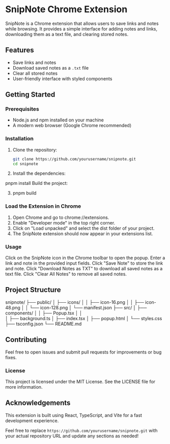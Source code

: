 # SnipNote Chrome Extension

SnipNote is a Chrome extension that allows users to save links and notes while browsing. It provides a simple interface for adding notes and links, downloading them as a text file, and clearing stored notes.

## Features

- Save links and notes
- Download saved notes as a `.txt` file
- Clear all stored notes
- User-friendly interface with styled components

## Getting Started

### Prerequisites

- Node.js and npm installed on your machine
- A modern web browser (Google Chrome recommended)

### Installation

1. Clone the repository:
   ```bash
   git clone https://github.com/yourusername/snipnote.git
   cd snipnote
2. Install the dependencies:

pnpm install
Build the project:

3. pnpm build

### Load the Extension in Chrome

1. Open Chrome and go to chrome://extensions.
2. Enable "Developer mode" in the top right corner.
3. Click on "Load unpacked" and select the dist folder of your project.
4. The SnipNote extension should now appear in your extensions list.
### Usage
  Click on the SnipNote icon in the Chrome toolbar to open the popup.
  Enter a link and note in the provided input fields.
  Click "Save Note" to store the link and note.
  Click "Download Notes as TXT" to download all saved notes as a text file.
  Click "Clear All Notes" to remove all saved notes.


## Project Structure

snipnote/
├── public/
│   ├── icons/
│   │   ├── icon-16.png
│   │   ├── icon-48.png
│   │   └── icon-128.png
│   └── manifest.json
├── src/
│   ├── components/
│   │   ├── Popup.tsx
│   │   
│   ├── background.ts
│   ├── index.tsx
│   ├── popup.html
│   └── styles.css
├── tsconfig.json
└── README.md

## Contributing
Feel free to open issues and submit pull requests for improvements or bug fixes.

 ### License
This project is licensed under the MIT License. See the LICENSE file for more information.

## Acknowledgements
This extension is built using React, TypeScript, and Vite for a fast development experience.

Feel free to replace `https://github.com/yourusername/snipnote.git` with your actual repository URL and update any sections as needed!
